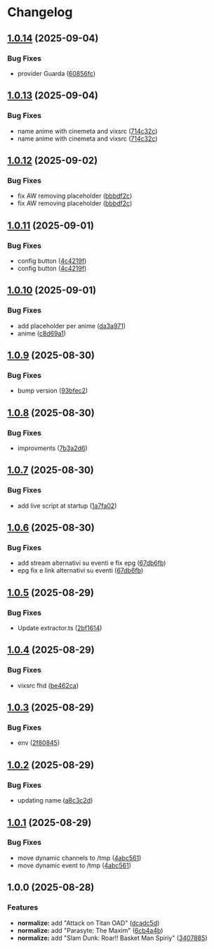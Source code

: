 # Changelog

## [1.0.14](https://github.com/qwertyuiop8899/streamvix/compare/v1.0.13...v1.0.14) (2025-09-04)


### Bug Fixes

* provider Guarda ([60856fc](https://github.com/qwertyuiop8899/streamvix/commit/60856fc118db82fcd87e5a08dd525fe3f1d03e75))

## [1.0.13](https://github.com/qwertyuiop8899/streamvix/compare/v1.0.12...v1.0.13) (2025-09-04)


### Bug Fixes

* name anime with cinemeta and vixsrc ([714c32c](https://github.com/qwertyuiop8899/streamvix/commit/714c32c71f1556fbd116ef8b382459031d0e4f7b))
* name anime with cinemeta and vixsrc ([714c32c](https://github.com/qwertyuiop8899/streamvix/commit/714c32c71f1556fbd116ef8b382459031d0e4f7b))

## [1.0.12](https://github.com/qwertyuiop8899/streamvix/compare/v1.0.11...v1.0.12) (2025-09-02)


### Bug Fixes

* fix AW removing placeholder ([bbbdf2c](https://github.com/qwertyuiop8899/streamvix/commit/bbbdf2ceb3f9b0c580f10c534532de3c9759db2f))
* fix AW removing placeholder ([bbbdf2c](https://github.com/qwertyuiop8899/streamvix/commit/bbbdf2ceb3f9b0c580f10c534532de3c9759db2f))

## [1.0.11](https://github.com/qwertyuiop8899/streamvix/compare/v1.0.10...v1.0.11) (2025-09-01)


### Bug Fixes

* config button ([4c4219f](https://github.com/qwertyuiop8899/streamvix/commit/4c4219fb88b3940b018c8bdade36e0fe202c68bc))
* config button ([4c4219f](https://github.com/qwertyuiop8899/streamvix/commit/4c4219fb88b3940b018c8bdade36e0fe202c68bc))

## [1.0.10](https://github.com/qwertyuiop8899/streamvix/compare/v1.0.9...v1.0.10) (2025-09-01)


### Bug Fixes

* add placeholder per anime ([da3a971](https://github.com/qwertyuiop8899/streamvix/commit/da3a9716fbb0cdb45f9550fa18dd2bc5870ee59c))
* anime ([c8d69a1](https://github.com/qwertyuiop8899/streamvix/commit/c8d69a1d0806938a43069bc34e12915042aee86f))

## [1.0.9](https://github.com/qwertyuiop8899/streamvix/compare/v1.0.8...v1.0.9) (2025-08-30)


### Bug Fixes

* bump version ([93bfec2](https://github.com/qwertyuiop8899/streamvix/commit/93bfec29c73046170d17e09e50e9f4a8b6c96368))

## [1.0.8](https://github.com/qwertyuiop8899/streamvix/compare/v1.0.7...v1.0.8) (2025-08-30)


### Bug Fixes

* improvments ([7b3a2d6](https://github.com/qwertyuiop8899/streamvix/commit/7b3a2d6e79a9d26ec6ff788516ae423bfb095873))

## [1.0.7](https://github.com/qwertyuiop8899/streamvix/compare/v1.0.6...v1.0.7) (2025-08-30)


### Bug Fixes

* add live script at startup ([1a7fa02](https://github.com/qwertyuiop8899/streamvix/commit/1a7fa02ac615fc0c6209457f0ade0e00b0d8f12f))

## [1.0.6](https://github.com/qwertyuiop8899/streamvix/compare/v1.0.5...v1.0.6) (2025-08-30)


### Bug Fixes

* add stream alternativi su eventi e fix epg ([67db6fb](https://github.com/qwertyuiop8899/streamvix/commit/67db6fbc471e67153fdca6731089fff531361dd7))
* epg fix e link alternativi su eventi ([67db6fb](https://github.com/qwertyuiop8899/streamvix/commit/67db6fbc471e67153fdca6731089fff531361dd7))

## [1.0.5](https://github.com/qwertyuiop8899/streamvix/compare/v1.0.4...v1.0.5) (2025-08-29)


### Bug Fixes

* Update extractor.ts ([2bf1614](https://github.com/qwertyuiop8899/streamvix/commit/2bf1614055daa22eb0921daaa93b2a610173e012))

## [1.0.4](https://github.com/qwertyuiop8899/streamvix/compare/v1.0.3...v1.0.4) (2025-08-29)


### Bug Fixes

* vixsrc fhd ([be462ca](https://github.com/qwertyuiop8899/streamvix/commit/be462cac4aa6d3b88cf1479cedc42c28102224dd))

## [1.0.3](https://github.com/qwertyuiop8899/streamvix/compare/v1.0.2...v1.0.3) (2025-08-29)


### Bug Fixes

* env ([2f80845](https://github.com/qwertyuiop8899/streamvix/commit/2f808459f84c36ef62277212d56c0fd9e027bded))

## [1.0.2](https://github.com/qwertyuiop8899/streamvix/compare/v1.0.1...v1.0.2) (2025-08-29)


### Bug Fixes

* updating name ([a8c3c2d](https://github.com/qwertyuiop8899/streamvix/commit/a8c3c2d177f7641af6174e059517d2f659a017e5))

## [1.0.1](https://github.com/qwertyuiop8899/streamvix/compare/v1.0.0...v1.0.1) (2025-08-29)


### Bug Fixes

* move dynamic channels to /tmp ([4abc561](https://github.com/qwertyuiop8899/streamvix/commit/4abc5613a66062d0220fc46629f920c64859996f))
* move dynamic event to /tmp ([4abc561](https://github.com/qwertyuiop8899/streamvix/commit/4abc5613a66062d0220fc46629f920c64859996f))

## 1.0.0 (2025-08-28)


### Features

* **normalize:** add "Attack on Titan OAD" ([dcadc5d](https://github.com/qwertyuiop8899/streamvix/commit/dcadc5dd2706007d20b2ee01f40fcb4343169041))
* **normalize:** add "Parasyte: The Maxim" ([6cb4a4b](https://github.com/qwertyuiop8899/streamvix/commit/6cb4a4b86ab541a08a893e12d2cf708956694850))
* **normalize:** add "Slam Dunk: Roar!! Basket Man Spiriy" ([3407885](https://github.com/qwertyuiop8899/streamvix/commit/340788547f5b9f3e7477fc77426790c893d12b6a))
